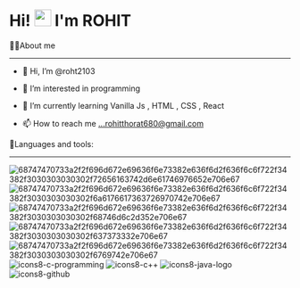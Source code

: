 # Hi! <img src="https://raw.githubusercontent.com/MartinHeinz/MartinHeinz/master/wave.gif" width="30px"> I'm ROHIT
🙋‍♂️About me
_________________________________________________________________________________________
- 👋 Hi, I’m @roht2103

- 👀 I’m interested in programming

- 🌱 I’m currently learning Vanilla Js , HTML , CSS , React

- 📫 How to reach me ...rohitthorat680@gmail.com



🚀Languages and tools:
_________________________________________________________________________________________
      
  ![68747470733a2f2f696d672e69636f6e73382e636f6d2f636f6c6f722f34382f3030303030302f72656163742d6e61746976652e706e67](https://user-images.githubusercontent.com/109894186/180730256-d5dfc75d-5a54-4f7a-bec8-beb127e988ac.png)![68747470733a2f2f696d672e69636f6e73382e636f6d2f636f6c6f722f34382f3030303030302f6a6176617363726970742e706e67](https://user-images.githubusercontent.com/109894186/180730279-9334d49c-a7ed-46c1-87f3-bbb8bd673b65.png)![68747470733a2f2f696d672e69636f6e73382e636f6d2f636f6c6f722f34382f3030303030302f68746d6c2d352e706e67](https://user-images.githubusercontent.com/109894186/180730490-2314e8dc-0eb1-434c-a11a-9b1047481a94.png)![68747470733a2f2f696d672e69636f6e73382e636f6d2f636f6c6f722f34382f3030303030302f637373332e706e67](https://user-images.githubusercontent.com/109894186/180789438-615d16fd-3b0a-4bd6-9b3a-06934b6c6918.png)![68747470733a2f2f696d672e69636f6e73382e636f6d2f636f6c6f722f34382f3030303030302f6769742e706e67](https://user-images.githubusercontent.com/109894186/182075224-477159d7-7722-4285-8be9-bfd599651881.png)
![icons8-c-programming](https://github.com/roht2103/roht2103/assets/109894186/2d559647-5236-44f9-9636-7a62d72b18db)
![icons8-c++](https://github.com/roht2103/roht2103/assets/109894186/ee98a8a8-a708-4f39-a9a2-44d7ba996dc6)
![icons8-java-logo](https://github.com/roht2103/roht2103/assets/109894186/e6f95d94-d07e-4af5-885e-0214c01a8557)
![icons8-github](https://github.com/roht2103/roht2103/assets/109894186/65698319-67f6-4432-b77c-3f08d4d3cf5a)


<!---
roht2103/roht2103 is a ✨ special ✨ repository because its `README.md` (this file) appears on your GitHub profile.
You can click the Preview link to take a look at your changes.
--->
